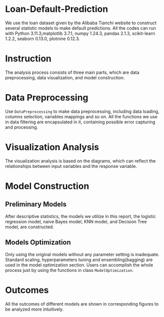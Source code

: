 # Loan-Default-Prediction
We use the loan dataset given by the Alibaba Tianchi website to construct several statistic models to make default predictions.
All the codes can run with Python 3.11.3,matplotlib 3.7.1, numpy 1.24.3, pandas 2.1.3, scikit-learn  1.2.2, seaborn 0.13.0, plotnine 0.12.3.
# Instruction
The analysis process consists of three main parts, which are data preprocessing, data visualization, and model construction.
# Data Preprocessing
Use `DataPreprocessing` to make data preprocessing, including data loading, columns selection, variables mappings and so on. 
All the functions we use in data filtering are encapsulated in it, containing possible error capturing and processing. 
# Visualization Analysis
The visualization analysis is based on the diagrams, which can reflect the relationships between input variables and the response variable. 
# Model Construction
## Preliminary Models
After descriptive statistics, the models we utilize in this report, the logistic regression model, naive Bayes model, KNN model, and Decision Tree model, are constructed. 
## Models Optimization
Only using the original models without any parameter setting is inadequate. 
Standard scaling, hyperparameters tuning and ensembling(bagging) are used in the model optimization section. Users can accomplish the whole process just by using the functions in class `ModelOptimization`.
# Outcomes
All the outcomes of different models are shown in corresponding figures to be analyzed more intuitively.
